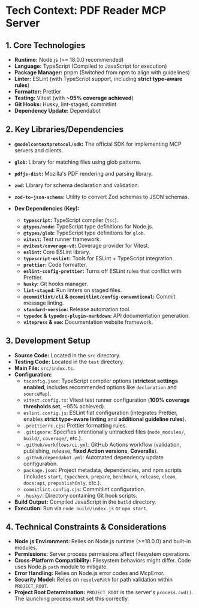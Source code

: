 <!-- Version: 1.10 | Last Updated: 2025-04-06 | Updated By: Sylph -->

# Tech Context: PDF Reader MCP Server

## 1. Core Technologies

- **Runtime:** Node.js (>= 18.0.0 recommended)
- **Language:** TypeScript (Compiled to JavaScript for execution)
- **Package Manager:** pnpm (Switched from npm to align with guidelines)
- **Linter:** ESLint (with TypeScript support, including **strict type-aware rules**)
- **Formatter:** Prettier
- **Testing:** Vitest (with **~95% coverage achieved**)
- **Git Hooks:** Husky, lint-staged, commitlint
- **Dependency Update:** Dependabot

## 2. Key Libraries/Dependencies

- **`@modelcontextprotocol/sdk`:** The official SDK for implementing MCP servers and clients.
- **`glob`:** Library for matching files using glob patterns.
- **`pdfjs-dist`:** Mozilla's PDF rendering and parsing library.
- **`zod`:** Library for schema declaration and validation.
- **`zod-to-json-schema`:** Utility to convert Zod schemas to JSON schemas.

- **Dev Dependencies (Key):**
  - **`typescript`:** TypeScript compiler (`tsc`).
  - **`@types/node`:** TypeScript type definitions for Node.js.
  - **`@types/glob`:** TypeScript type definitions for `glob`.
  - **`vitest`:** Test runner framework.
  - **`@vitest/coverage-v8`:** Coverage provider for Vitest.
  - **`eslint`:** Core ESLint library.
  - **`typescript-eslint`:** Tools for ESLint + TypeScript integration.
  - **`prettier`:** Code formatter.
  - **`eslint-config-prettier`:** Turns off ESLint rules that conflict with Prettier.
  - **`husky`:** Git hooks manager.
  - **`lint-staged`:** Run linters on staged files.
  - **`@commitlint/cli` & `@commitlint/config-conventional`:** Commit message linting.
  - **`standard-version`:** Release automation tool.
  - **`typedoc` & `typedoc-plugin-markdown`:** API documentation generation.
  - **`vitepress` & `vue`:** Documentation website framework.

## 3. Development Setup

- **Source Code:** Located in the `src` directory.
- **Testing Code:** Located in the `test` directory.
- **Main File:** `src/index.ts`.
- **Configuration:**
  - `tsconfig.json`: TypeScript compiler options (**strictest settings enabled**, includes recommended options like `declaration` and `sourceMap`).
  - `vitest.config.ts`: Vitest test runner configuration (**100% coverage thresholds set**, ~95% achieved).
  - `eslint.config.js`: ESLint flat configuration (integrates Prettier, enables **strict type-aware linting** and **additional guideline rules**).
  - `.prettierrc.cjs`: Prettier formatting rules.
  - `.gitignore`: Specifies intentionally untracked files (`node_modules/`, `build/`, `coverage/`, etc.).
  - `.github/workflows/ci.yml`: GitHub Actions workflow (validation, publishing, release, **fixed Action versions**, **Coveralls**).
  - `.github/dependabot.yml`: Automated dependency update configuration.
  - `package.json`: Project metadata, dependencies, and npm scripts (includes `start`, `typecheck`, `prepare`, `benchmark`, `release`, `clean`, `docs:api`, `prepublishOnly`, etc.).
  - `commitlint.config.cjs`: Commitlint configuration.
  - `.husky/`: Directory containing Git hook scripts.
- **Build Output:** Compiled JavaScript in the `build` directory.
- **Execution:** Run via `node build/index.js` or `npm start`.

## 4. Technical Constraints & Considerations

- **Node.js Environment:** Relies on Node.js runtime (>=18.0.0) and built-in modules.
- **Permissions:** Server process permissions affect filesystem operations.
- **Cross-Platform Compatibility:** Filesystem behaviors might differ. Code uses Node.js `path` module to mitigate.
- **Error Handling:** Relies on Node.js error codes and McpError.
- **Security Model:** Relies on `resolvePath` for path validation within `PROJECT_ROOT`.
- **Project Root Determination:** `PROJECT_ROOT` is the server's `process.cwd()`. The launching process must set this correctly.
